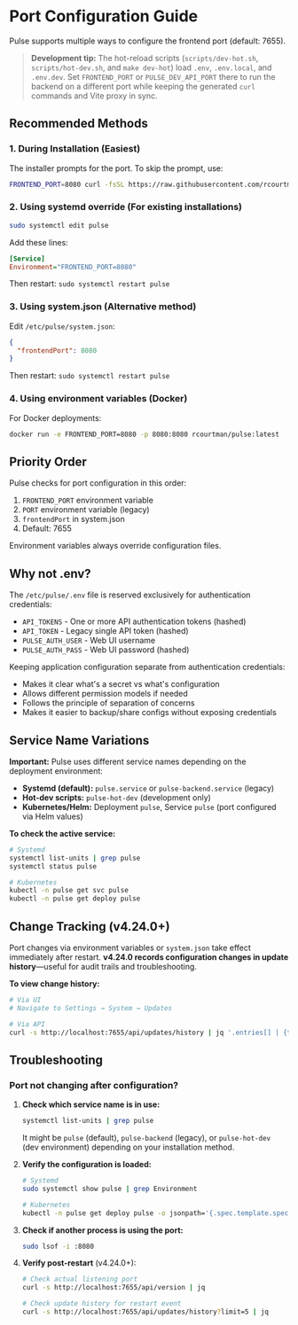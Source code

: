 # Port Configuration Guide

Pulse supports multiple ways to configure the frontend port (default: 7655).

> **Development tip:** The hot-reload scripts (`scripts/dev-hot.sh`, `scripts/hot-dev.sh`, and `make dev-hot`) load `.env`, `.env.local`, and `.env.dev`. Set `FRONTEND_PORT` or `PULSE_DEV_API_PORT` there to run the backend on a different port while keeping the generated `curl` commands and Vite proxy in sync.

## Recommended Methods

### 1. During Installation (Easiest)
The installer prompts for the port. To skip the prompt, use:
```bash
FRONTEND_PORT=8080 curl -fsSL https://raw.githubusercontent.com/rcourtman/Pulse/main/install.sh | bash
```

### 2. Using systemd override (For existing installations)
```bash
sudo systemctl edit pulse
```
Add these lines:
```ini
[Service]
Environment="FRONTEND_PORT=8080"
```
Then restart: `sudo systemctl restart pulse`

### 3. Using system.json (Alternative method)
Edit `/etc/pulse/system.json`:
```json
{
  "frontendPort": 8080
}
```
Then restart: `sudo systemctl restart pulse`

### 4. Using environment variables (Docker)
For Docker deployments:
```bash
docker run -e FRONTEND_PORT=8080 -p 8080:8080 rcourtman/pulse:latest
```

## Priority Order

Pulse checks for port configuration in this order:
1. `FRONTEND_PORT` environment variable
2. `PORT` environment variable (legacy)
3. `frontendPort` in system.json
4. Default: 7655

Environment variables always override configuration files.

## Why not .env?

The `/etc/pulse/.env` file is reserved exclusively for authentication credentials:
- `API_TOKENS` - One or more API authentication tokens (hashed)
- `API_TOKEN` - Legacy single API token (hashed)
- `PULSE_AUTH_USER` - Web UI username
- `PULSE_AUTH_PASS` - Web UI password (hashed)

Keeping application configuration separate from authentication credentials:
- Makes it clear what's a secret vs what's configuration
- Allows different permission models if needed
- Follows the principle of separation of concerns
- Makes it easier to backup/share configs without exposing credentials

## Service Name Variations

**Important:** Pulse uses different service names depending on the deployment environment:

- **Systemd (default):** `pulse.service` or `pulse-backend.service` (legacy)
- **Hot-dev scripts:** `pulse-hot-dev` (development only)
- **Kubernetes/Helm:** Deployment `pulse`, Service `pulse` (port configured via Helm values)

**To check the active service:**
```bash
# Systemd
systemctl list-units | grep pulse
systemctl status pulse

# Kubernetes
kubectl -n pulse get svc pulse
kubectl -n pulse get deploy pulse
```

## Change Tracking (v4.24.0+)

Port changes via environment variables or `system.json` take effect immediately after restart. **v4.24.0 records configuration changes in update history**—useful for audit trails and troubleshooting.

**To view change history:**
```bash
# Via UI
# Navigate to Settings → System → Updates

# Via API
curl -s http://localhost:7655/api/updates/history | jq '.entries[] | {timestamp, action, status}'
```

## Troubleshooting

### Port not changing after configuration?
1. **Check which service name is in use:**
   ```bash
   systemctl list-units | grep pulse
   ```
   It might be `pulse` (default), `pulse-backend` (legacy), or `pulse-hot-dev` (dev environment) depending on your installation method.

2. **Verify the configuration is loaded:**
   ```bash
   # Systemd
   sudo systemctl show pulse | grep Environment

   # Kubernetes
   kubectl -n pulse get deploy pulse -o jsonpath='{.spec.template.spec.containers[0].env}' | jq
   ```

3. **Check if another process is using the port:**
   ```bash
   sudo lsof -i :8080
   ```

4. **Verify post-restart** (v4.24.0+):
   ```bash
   # Check actual listening port
   curl -s http://localhost:7655/api/version | jq

   # Check update history for restart event
   curl -s http://localhost:7655/api/updates/history?limit=5 | jq
   ```
